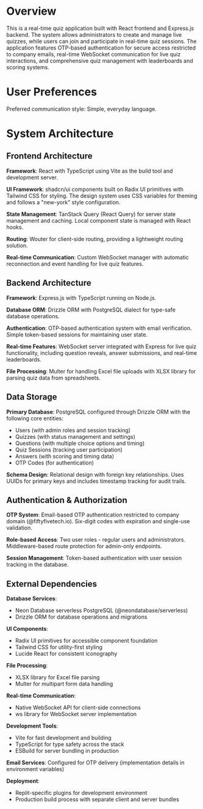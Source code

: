 # Overview

This is a real-time quiz application built with React frontend and Express.js backend. The system allows administrators to create and manage live quizzes, while users can join and participate in real-time quiz sessions. The application features OTP-based authentication for secure access restricted to company emails, real-time WebSocket communication for live quiz interactions, and comprehensive quiz management with leaderboards and scoring systems.

# User Preferences

Preferred communication style: Simple, everyday language.

# System Architecture

## Frontend Architecture

**Framework**: React with TypeScript using Vite as the build tool and development server.

**UI Framework**: shadcn/ui components built on Radix UI primitives with Tailwind CSS for styling. The design system uses CSS variables for theming and follows a "new-york" style configuration.

**State Management**: TanStack Query (React Query) for server state management and caching. Local component state is managed with React hooks.

**Routing**: Wouter for client-side routing, providing a lightweight routing solution.

**Real-time Communication**: Custom WebSocket manager with automatic reconnection and event handling for live quiz features.

## Backend Architecture

**Framework**: Express.js with TypeScript running on Node.js.

**Database ORM**: Drizzle ORM with PostgreSQL dialect for type-safe database operations.

**Authentication**: OTP-based authentication system with email verification. Simple token-based sessions for maintaining user state.

**Real-time Features**: WebSocket server integrated with Express for live quiz functionality, including question reveals, answer submissions, and real-time leaderboards.

**File Processing**: Multer for handling Excel file uploads with XLSX library for parsing quiz data from spreadsheets.

## Data Storage

**Primary Database**: PostgreSQL configured through Drizzle ORM with the following core entities:
- Users (with admin roles and session tracking)
- Quizzes (with status management and settings)
- Questions (with multiple choice options and timing)
- Quiz Sessions (tracking user participation)
- Answers (with scoring and timing data)
- OTP Codes (for authentication)

**Schema Design**: Relational design with foreign key relationships. Uses UUIDs for primary keys and includes timestamp tracking for audit trails.

## Authentication & Authorization

**OTP System**: Email-based OTP authentication restricted to company domain (@fiftyfivetech.io). Six-digit codes with expiration and single-use validation.

**Role-based Access**: Two user roles - regular users and administrators. Middleware-based route protection for admin-only endpoints.

**Session Management**: Token-based authentication with user session tracking in the database.

## External Dependencies

**Database Services**: 
- Neon Database serverless PostgreSQL (@neondatabase/serverless)
- Drizzle ORM for database operations and migrations

**UI Components**:
- Radix UI primitives for accessible component foundation
- Tailwind CSS for utility-first styling
- Lucide React for consistent iconography

**File Processing**:
- XLSX library for Excel file parsing
- Multer for multipart form data handling

**Real-time Communication**:
- Native WebSocket API for client-side connections
- ws library for WebSocket server implementation

**Development Tools**:
- Vite for fast development and building
- TypeScript for type safety across the stack
- ESBuild for server bundling in production

**Email Services**: Configured for OTP delivery (implementation details in environment variables)

**Deployment**: 
- Replit-specific plugins for development environment
- Production build process with separate client and server bundles